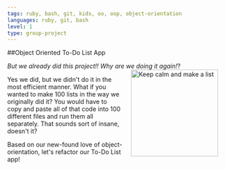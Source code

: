 ```yaml
---
tags: ruby, bash, git, kids, oo, oop, object-orientation
languages: ruby, git, bash
level: 1
type: group-project
---
```


##Object Oriented To-Do List App

*But we already did this project!! Why are we doing it again!*?
<img src="https://s3.amazonaws.com/after-school-assets/calm_list.jpg" alt="Keep calm and make a list" height="200" align="right" hspace="20">

Yes we did, but we didn't do it in the most efficient manner. What if you wanted to make 100 lists in the way we originally did it? You would have to copy and paste all of that code into 100 different files and run them all separately. That sounds sort of insane, doesn't it?

Based on our new-found love of object-orientation, let's refactor our To-Do List app!
